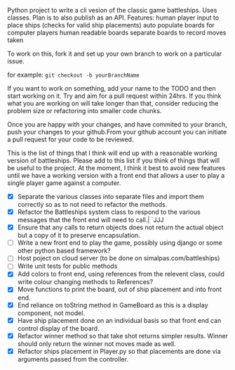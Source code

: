 Python project to write a cli vesion of the classic game battleships. Uses classes. Plan is to also publish as an API.
Features:
  human player input to place ships (checks for valid ship placements)
  auto populate boards for computer players
  human readable boards
  separate boards to record moves taken

To work on this, fork it and set up your own branch to work on a particular issue. 

for example:
`git checkout -b yourBranchName`

If you want to work on something, add your name to the TODO and then start working on it. Try and aim for a pull request within 24hrs. If you think what you are working on will take longer than that, consider reducing the problem size or refactoring into smaller code chunks.

Once you are happy with your changes, and have commited to your branch, push your changes to your github.From your github account you can initiate a pull request for your code to be reviewed.

This is the list of things that I think will end up with a reasonable working version of battleships. Please add to this list if you think of things that will be useful to the project. At the moment, I think it best to avoid new features until we have a working version with a front end that allows a user to play a single player game against a computer.

- [x] Separate the various classes into separate files and import them correctly so as to not need to refactor the methods.
- [x] Refactor the Battleships system class to respond to the various messages that the front end will need to call.| `JJJ
- [x] Ensure that any calls to return objects does not return the actual object but a copy of it to preserve encapsulation.
- [ ] Write a new front end to play the game, possibly using django or some other python based framework?
- [ ] Host poject on cloud server (to be done on simalpas.com/battleships)
- [ ] Write unit tests for public methods
- [x] Add colors to front end, using references from the relevent class, could write colour changing methods to References?
- [x] Move functions to print the board, out of ship placement and into front end.
- [x] End reliance on toString method in GameBoard as this is a display component, not model.
- [x] Have ship placement done on an individual basis so that front end can control display of the board.
- [x] Refactor winner method so that take shot returns simpler results. Winner should only return the winner not moves made as well.
- [x] Refactor ships placement in Player.py so that placements are done via arguments passed from the controller.